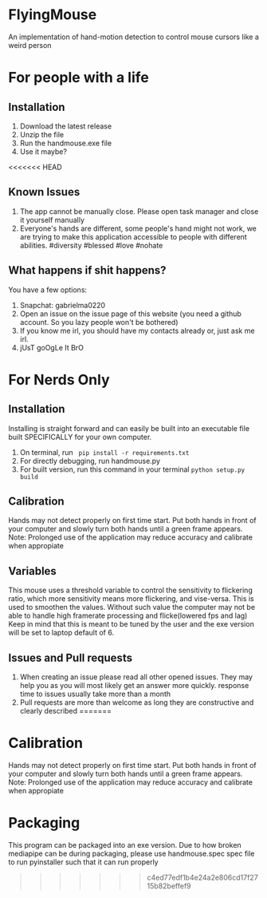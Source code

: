 # FlyingMouse
An implementation of hand-motion detection to control mouse cursors like a weird person

# For people with a life
## Installation
1. Download the latest release
2. Unzip the file
3. Run the handmouse.exe file
4. Use it maybe?

<<<<<<< HEAD
## Known Issues
1. The app cannot be manually close. Please open task manager and close it yourself manually
2. Everyone's hands are different, some people's hand might not work, we are trying to make this application accessible to people with different abilities. #diversity #blessed #love #nohate

## What happens if shit happens?
You have a few options:
1. Snapchat: gabrielma0220
2. Open an issue on the issue page of this website (you need a github account. So you lazy people won't be bothered)
3. If you know me irl, you should have my contacts already or, just ask me irl. 
4. jUsT goOgLe It BrO

# For Nerds Only
## Installation
Installing is straight forward and can easily be built into an executable file built SPECIFICALLY for your own computer.
1. On terminal, run ``` pip install -r requirements.txt```
2. For directly debugging, run handmouse.py 
3. For built version, run this command in your terminal ```python setup.py build```
## Calibration
Hands may not detect properly on first time start. Put both hands in front of your computer and slowly turn both hands until a green frame appears. Note: Prolonged use of the application may reduce accuracy and calibrate when appropiate

## Variables
This mouse uses a threshold variable to control the sensitivity to flickering ratio, which more sensitivity means more flickering, and vise-versa. This is used to smoothen the values. Without such value the computer may not be able to handle high framerate processing and flicke(lowered fps and lag) Keep in mind that this is meant to be tuned by the user and the exe version will be set to laptop default of 6.

## Issues and Pull requests
1. When creating an issue please read all other opened issues. They may help you as you will most likely get an answer more quickly. response time to issues usually take more than a month
2. Pull requests are more than welcome as long they are constructive and clearly described
=======
# Calibration
Hands may not detect properly on first time start. Put both hands in front of your computer and slowly turn both hands until a green frame appears. Note: Prolonged use of the application may reduce accuracy and calibrate when appropiate
# Packaging
This program can be packaged into an exe version. Due to how broken mediapipe can be during packaging, please use handmouse.spec spec file to run pyinstaller such that it can run properly


>>>>>>> c4ed77edf1b4e24a2e806cd17f2715b82beffef9

